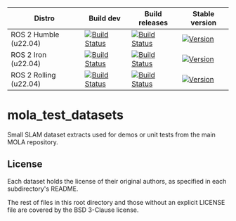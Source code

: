 | Distro | Build dev | Build releases | Stable version |
| ---    | ---       | ---            | ---         |
| ROS 2 Humble (u22.04) | [![Build Status](https://build.ros2.org/job/Hdev__mola_test_datasets__ubuntu_jammy_amd64/badge/icon)](https://build.ros2.org/job/Hdev__mola_test_datasets__ubuntu_jammy_amd64/) | [![Build Status](https://build.ros2.org/job/Hbin_uJ64__mola_test_datasets__ubuntu_jammy_amd64__binary/badge/icon)](https://build.ros2.org/job/Hbin_uJ64__mola_test_datasets__ubuntu_jammy_amd64__binary/) | [![Version](https://img.shields.io/ros/v/humble/mola_test_datasets)](https://index.ros.org/search/?term=mola_test_datasets) |
| ROS 2 Iron (u22.04) | [![Build Status](https://build.ros2.org/job/Idev__mola_test_datasets__ubuntu_jammy_amd64/badge/icon)](https://build.ros2.org/job/Idev__mola_test_datasets__ubuntu_jammy_amd64/) | [![Build Status](https://build.ros2.org/job/Ibin_uJ64__mola_test_datasets__ubuntu_jammy_amd64__binary/badge/icon)](https://build.ros2.org/job/Ibin_uJ64__mola_test_datasets__ubuntu_jammy_amd64__binary/) | [![Version](https://img.shields.io/ros/v/iron/mola_test_datasets)](https://index.ros.org/search/?term=mola_test_datasets) |
| ROS 2 Rolling (u22.04) | [![Build Status](https://build.ros2.org/job/Rdev__mola_test_datasets__ubuntu_jammy_amd64/badge/icon)](https://build.ros2.org/job/Rdev__mola_test_datasets__ubuntu_jammy_amd64/) | [![Build Status](https://build.ros2.org/job/Rbin_uJ64__mola_test_datasets__ubuntu_jammy_amd64__binary/badge/icon)](https://build.ros2.org/job/Rbin_uJ64__mola_test_datasets__ubuntu_jammy_amd64__binary/) | [![Version](https://img.shields.io/ros/v/rolling/mola_test_datasets)](https://index.ros.org/search/?term=mola_test_datasets) |

# mola_test_datasets
Small SLAM dataset extracts used for demos or unit tests from the main MOLA repository.


## License
Each dataset holds the license of their original authors, as specified in each subdirectory's README.

The rest of files in this root directory and those without an explicit LICENSE file are covered by the BSD 3-Clause license.
